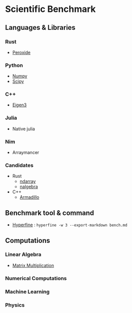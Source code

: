 # Scientific Benchmark

## Languages & Libraries

### Rust

* [Peroxide](https://github.com/Axect/Peroxide)

### Python

* [Numpy](https://numpy.org/)
* [Scipy](https://www.scipy.org/)

### C++

* [Eigen3](http://eigen.tuxfamily.org/index.php?title=Main_Page)

### Julia

* Native julia

### Nim

* Arraymancer

### Candidates

* Rust    
    * [ndarray](https://github.com/rust-ndarray/ndarray)
    * [nalgebra](https://nalgebra.org/)
* C++
    * [Armadillo](http://arma.sourceforge.net/)

## Benchmark tool & command

* [Hyperfine](https://github.com/sharkdp/hyperfine) : `hyperfine -w 3 --export-markdown bench.md`

## Computations

### Linear Algebra

* [Matrix Multiplication](./Linear_Algebra/matmul)

### Numerical Computations

### Machine Learning

### Physics
